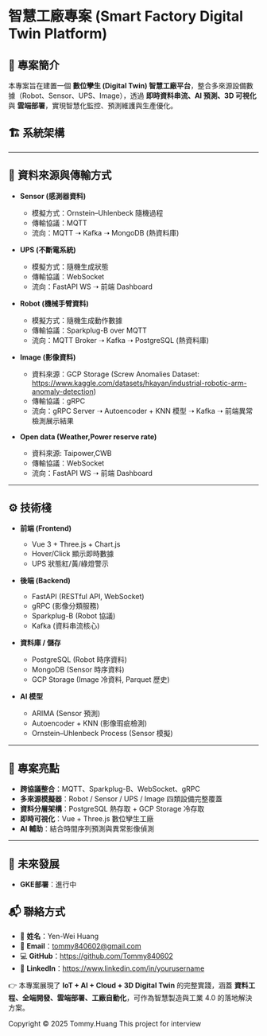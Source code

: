 # 智慧工廠專案 (Smart Factory Digital Twin Platform)

## 📌 專案簡介
本專案旨在建置一個 **數位孿生 (Digital Twin) 智慧工廠平台**，整合多來源設備數據（Robot、Sensor、UPS、Image），透過 **即時資料串流、AI 預測、3D 可視化** 與 **雲端部署**，實現智慧化監控、預測維護與生產優化。

## 🏗 系統架構




---

## 🔗 資料來源與傳輸方式

- **Sensor (感測器資料)**  
  - 模擬方式：Ornstein–Uhlenbeck 隨機過程  
  - 傳輸協議：MQTT  
  - 流向：MQTT ➝ Kafka ➝ MongoDB  (熱資料庫)

- **UPS (不斷電系統)**  
  - 模擬方式：隨機生成狀態  
  - 傳輸協議：WebSocket  
  - 流向：FastAPI WS ➝ 前端 Dashboard 
 
- **Robot (機械手臂資料)**  
  - 模擬方式：隨機生成動作數據  
  - 傳輸協議：Sparkplug-B over MQTT  
  - 流向：MQTT Broker ➝ Kafka ➝ PostgreSQL (熱資料庫)  

- **Image (影像資料)**  
  - 資料來源：GCP Storage
    (Screw Anomalies Dataset: https://www.kaggle.com/datasets/hkayan/industrial-robotic-arm-anomaly-detection)  
  - 傳輸協議：gRPC  
  - 流向：gRPC Server ➝ Autoencoder + KNN 模型 ➝ Kafka ➝ 前端異常檢測展示結果  

- **Open data (Weather,Power reserve rate)**  
  - 資料來源: Taipower,CWB
  - 傳輸協議：WebSocket  
  - 流向：FastAPI WS ➝ 前端 Dashboard 


---

## ⚙️ 技術棧

- **前端 (Frontend)**  
  - Vue 3 + Three.js + Chart.js
  - Hover/Click 顯示即時數據  
  - UPS 狀態紅/黃/綠燈警示  

- **後端 (Backend)**  
  - FastAPI (RESTful API, WebSocket)  
  - gRPC (影像分類服務)  
  - Sparkplug-B (Robot 協議)  
  - Kafka (資料串流核心)  

- **資料庫 / 儲存**  
  - PostgreSQL (Robot 時序資料)  
  - MongoDB (Sensor 時序資料)  
  - GCP Storage (Image 冷資料, Parquet 歷史)  

- **AI 模型**  
  - ARIMA (Sensor 預測)  
  - Autoencoder + KNN (影像瑕疵檢測)  
  - Ornstein–Uhlenbeck Process (Sensor 模擬)  

---

## 🌟 專案亮點
- **跨協議整合**：MQTT、Sparkplug-B、WebSocket、gRPC  
- **多來源模擬器**：Robot / Sensor / UPS / Image 四類設備完整覆蓋  
- **資料分層架構**：PostgreSQL 熱存取 + GCP Storage 冷存取  
- **即時可視化**：Vue + Three.js 數位孿生工廠  
- **AI 輔助**：結合時間序列預測與異常影像偵測  

---
## 🚀 未來發展
- **GKE部署**：進行中


## 📬 聯絡方式

- 👤 **姓名**：Yen-Wei Huang  
- 📧 **Email**：tommy840602@gmail.com 
- 💻 **GitHub**：https://github.com/Tommy840602
- 🔗 **LinkedIn**：https://www.linkedin.com/in/yourusername

👉 本專案展現了 **IoT + AI + Cloud + 3D Digital Twin** 的完整實踐，涵蓋 **資料工程、全端開發、雲端部署、工廠自動化**，可作為智慧製造與工業 4.0 的落地解決方案。

Copyright © 2025 Tommy.Huang
This project for interview
